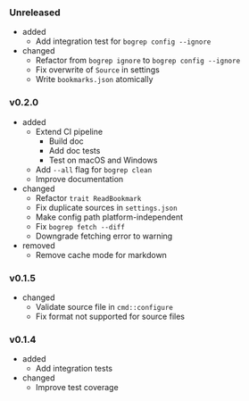 <!-- markdownlint-disable MD041 MD034 -->

### Unreleased

- added
  - Add integration test for `bogrep config --ignore`
- changed
  - Refactor from `bogrep ignore` to `bogrep config --ignore`
  - Fix overwrite of `Source` in settings
  - Write `bookmarks.json` atomically

### v0.2.0

- added
  - Extend CI pipeline
    - Build doc
    - Add doc tests
    - Test on macOS and Windows
  - Add `--all` flag for `bogrep clean`
  - Improve documentation
- changed
  - Refactor `trait ReadBookmark`
  - Fix duplicate sources in `settings.json`
  - Make config path platform-independent
  - Fix `bogrep fetch --diff`
  - Downgrade fetching error to warning
- removed
  - Remove cache mode for markdown

### v0.1.5

- changed
  - Validate source file in `cmd::configure`
  - Fix format not supported for source files

### v0.1.4

- added
  - Add integration tests
- changed
  - Improve test coverage
